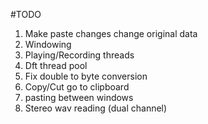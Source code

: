 #TODO

1. Make paste changes change original data
2. Windowing
3. Playing/Recording threads
4. Dft thread pool
5. Fix double to byte conversion
6. Copy/Cut go to clipboard
7. pasting between windows
8. Stereo wav reading (dual channel)
